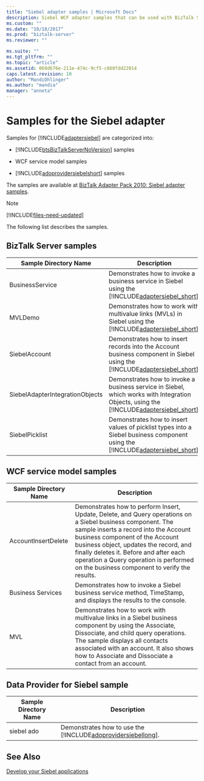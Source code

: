 ```yaml
---
title: "Siebel adapter samples | Microsoft Docs"
description: Siebel WCF adapter samples that can be used with BizTalk Server, WCF service model, and the Data Provider for Siebel
ms.custom: ""
ms.date: "10/18/2017"
ms.prod: "biztalk-server"
ms.reviewer: ""

ms.suite: ""
ms.tgt_pltfrm: ""
ms.topic: "article"
ms.assetid: 069d676e-211e-474c-9cf5-c660fdd22014
caps.latest.revision: 10
author: "MandiOhlinger"
ms.author: "mandia"
manager: "anneta"
---
```

# Samples for the Siebel adapter
Samples for [!INCLUDE[adaptersiebel](../../includes/adaptersiebel-md.md)] are categorized into:  

- [!INCLUDE[btsBizTalkServerNoVersion](../../includes/btsbiztalkservernoversion-md.md)] samples  

- WCF service model samples  

- [!INCLUDE[adoprovidersiebelshort](../../includes/adoprovidersiebelshort-md.md)] samples  


The samples are available at [BizTalk Adapter Pack 2010: Siebel adapter samples](../../dev-center/biztalk-server-code-samples.md). 

> [!NOTE]
> [!INCLUDE[files-need-updated](../../includes/files-need-updated.md)]

The following list describes the samples.

## BizTalk Server samples  

|      Sample Directory Name      |                                                                                     Description                                                                                     |
|---------------------------------|-------------------------------------------------------------------------------------------------------------------------------------------------------------------------------------|
|         BusinessService         |                    Demonstrates how to invoke a business service in Siebel using the [!INCLUDE[adaptersiebel_short](../../includes/adaptersiebel-short-md.md)].                     |
|             MVLDemo             |                Demonstrates how to work with multivalue links (MVLs) in Siebel using the [!INCLUDE[adaptersiebel_short](../../includes/adaptersiebel-short-md.md)].                 |
|          SiebelAccount          |        Demonstrates how to insert records into the Account business component in Siebel using the [!INCLUDE[adaptersiebel_short](../../includes/adaptersiebel-short-md.md)].        |
| SiebelAdapterIntegrationObjects | Demonstrates how to invoke a business service in Siebel, which works with Integration Objects, using the [!INCLUDE[adaptersiebel_short](../../includes/adaptersiebel-short-md.md)]. |
|         SiebelPicklist          |      Demonstrates how to insert values of picklist types into a Siebel business component using the [!INCLUDE[adaptersiebel_short](../../includes/adaptersiebel-short-md.md)].      |

## WCF service model samples 

|Sample Directory Name|Description|  
|---------------------------|-----------------|  
|AccountInsertDelete|Demonstrates how to perform Insert, Update, Delete, and Query operations on a Siebel business component. The sample inserts a record into the Account business component of the Account business object, updates the record, and finally deletes it. Before and after each operation a Query operation is performed on the business component to verify the results.|  
|Business Services|Demonstrates how to invoke a Siebel business service method, TimeStamp, and displays the results to the console.|  
|MVL|Demonstrates how to work with multivalue links in a Siebel business component by using the Associate, Dissociate, and child query operations. The sample displays all contacts associated with an account. It also shows how to Associate and Dissociate a contact from an account.|  

## Data Provider for Siebel sample  

| Sample Directory Name |                                                Description                                                 |
|-----------------------|------------------------------------------------------------------------------------------------------------|
|      siebel ado       | Demonstrates how to use the [!INCLUDE[adoprovidersiebellong](../../includes/adoprovidersiebellong-md.md)]. |

## See Also  
[Develop your Siebel applications](../../adapters-and-accelerators/adapter-siebel/develop-your-siebel-applications.md)